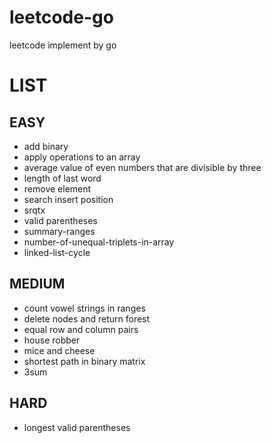 # leetcode-go
leetcode implement by go

# LIST

## EASY
- add binary
- apply operations to an array
- average value of even numbers that are divisible by three
- length of last word
- remove element
- search insert position
- srqtx
- valid parentheses
- summary-ranges
- number-of-unequal-triplets-in-array
- linked-list-cycle


## MEDIUM
- count vowel strings in ranges
- delete nodes and return forest
- equal row and column pairs
- house robber
- mice and cheese
- shortest path in binary matrix
- 3sum

## HARD
- longest valid parentheses
